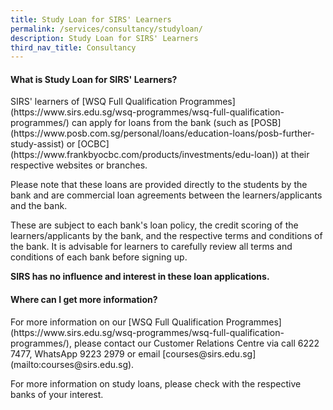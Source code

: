 ```yaml
---
title: Study Loan for SIRS' Learners
permalink: /services/consultancy/studyloan/
description: Study Loan for SIRS' Learners
third_nav_title: Consultancy
---
```

<h4>What is Study Loan for SIRS' Learners?</h4>
SIRS' learners of [WSQ Full Qualification Programmes](https://www.sirs.edu.sg/wsq-programmes/wsq-full-qualification-programmes/) can apply for loans from the bank (such as [POSB](https://www.posb.com.sg/personal/loans/education-loans/posb-further-study-assist) or [OCBC](https://www.frankbyocbc.com/products/investments/edu-loan)) at their respective websites or branches.

Please note that these loans are provided directly to the students by the bank and are commercial loan agreements between the learners/applicants and the bank. 

These are subject to each bank's loan policy, the credit scoring of the learners/applicants by the bank, and the respective terms and conditions of the bank. It is advisable for learners to carefully review all terms and conditions of each bank before signing up. 

<b>SIRS has no influence and interest in these loan applications.</b>

<h4>Where can I get more information?</h4>
For more information on our [WSQ Full Qualification Programmes](https://www.sirs.edu.sg/wsq-programmes/wsq-full-qualification-programmes/), please contact our Customer Relations Centre via call 6222 7477, WhatsApp 9223 2979 or email [courses@sirs.edu.sg](mailto:courses@sirs.edu.sg).

For more information on study loans, please check with the respective banks of your interest.